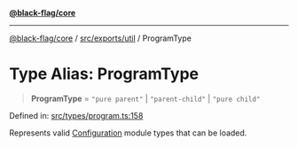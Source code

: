 [**@black-flag/core**](../../../../README.md)

***

[@black-flag/core](../../../../README.md) / [src/exports/util](../README.md) / ProgramType

# Type Alias: ProgramType

> **ProgramType** = `"pure parent"` \| `"parent-child"` \| `"pure child"`

Defined in: [src/types/program.ts:158](https://github.com/Xunnamius/black-flag/blob/f3086f07a0f4cf661850599e370f220c47febbd1/src/types/program.ts#L158)

Represents valid [Configuration](../../type-aliases/Configuration.md) module types that can be loaded.
